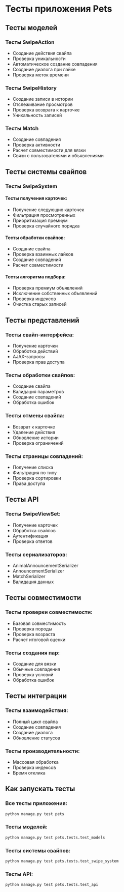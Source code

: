 # Тесты приложения Pets

## Тесты моделей

### Тесты SwipeAction
- Создание действия свайпа
- Проверка уникальности
- Автоматическое создание совпадения
- Создание диалога при лайке
- Проверка меток времени

### Тесты SwipeHistory
- Создание записи в истории
- Отслеживание просмотров
- Проверка возврата к карточке
- Уникальность записей

### Тесты Match
- Создание совпадения
- Проверка активности
- Расчет совместимости для вязки
- Связи с пользователями и объявлениями

## Тесты системы свайпов

### Тесты SwipeSystem

#### Тесты получения карточек:
- Получение следующих карточек
- Фильтрация просмотренных
- Приоритизация премиум
- Проверка случайного порядка

#### Тесты обработки свайпов:
- Создание свайпа
- Проверка взаимных лайков
- Создание совпадений
- Расчет совместимости

#### Тесты алгоритма подбора:
- Проверка премиум объявлений
- Исключение собственных объявлений
- Проверка индексов
- Очистка старых записей

## Тесты представлений

### Тесты свайп-интерфейса:
- Получение карточки
- Обработка действий
- AJAX-запросы
- Проверка прав доступа

### Тесты обработки свайпов:
- Создание свайпа
- Валидация параметров
- Создание совпадений
- Обработка ошибок

### Тесты отмены свайпа:
- Возврат к карточке
- Удаление действия
- Обновление истории
- Проверка ограничений

### Тесты страницы совпадений:
- Получение списка
- Фильтрация по типу
- Проверка сортировки
- Права доступа

## Тесты API

### Тесты SwipeViewSet:
- Получение карточек
- Обработка свайпов
- Аутентификация
- Проверка ответов

### Тесты сериализаторов:
- AnimalAnnouncementSerializer
- AnnouncementSerializer
- MatchSerializer
- Валидация данных

## Тесты совместимости

### Тесты проверки совместимости:
- Базовая совместимость
- Проверка породы
- Проверка возраста
- Расчет итоговой оценки

### Тесты создания пар:
- Создание для вязки
- Обычные совпадения
- Проверка условий
- Обработка ошибок

## Тесты интеграции

### Тесты взаимодействия:
- Полный цикл свайпа
- Создание совпадения
- Создание диалога
- Обновление статусов

### Тесты производительности:
- Массовая обработка
- Проверка индексов
- Время отклика

## Как запускать тесты

### Все тесты приложения:
```bash
python manage.py test pets
```

### Тесты моделей:
```bash
python manage.py test pets.tests.test_models
```

### Тесты системы свайпов:
```bash
python manage.py test pets.tests.test_swipe_system
```

### Тесты API:
```bash
python manage.py test pets.tests.test_api
``` 